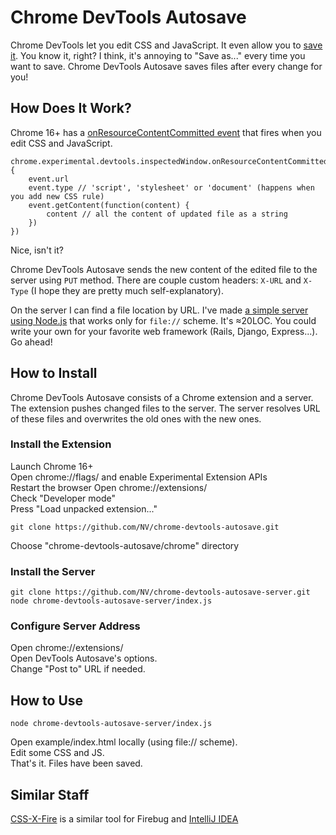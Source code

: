 # Chrome DevTools Autosave

Chrome DevTools let you edit CSS and JavaScript. It even allow you to [save it](http://youtu.be/N8SS-rUEZPg?t=7m13s). You know it, right? I think, it's annoying to "Save as..." every time you want to save. Chrome DevTools Autosave saves files after every change for you!

## How Does It Work?

Chrome 16+ has a [onResourceContentCommitted event](http://code.google.com/chrome/extensions/dev/experimental.devtools.inspectedWindow.html#event-onResourceContentCommitted) that fires when you edit CSS and JavaScript.

    chrome.experimental.devtools.inspectedWindow.onResourceContentCommitted.addListener(function(event) {
        event.url
        event.type // 'script', 'stylesheet' or 'document' (happens when you add new CSS rule)
        event.getContent(function(content) {
            content // all the content of updated file as a string
        })
    })

Nice, isn't it?

Chrome DevTools Autosave sends the new content of the edited file to the server using `PUT` method. There are couple custom headers: `X-URL` and `X-Type` (I hope they are pretty much self-explanatory).

On the server I can find a file location by URL. I've made [a simple server using Node.js](/NV/chrome-devtools-autosave-server) that works only for `file://` scheme. It's ≈20LOC. You could write your own for your favorite web framework (Rails, Django, Express...). Go ahead!


## How to Install

Chrome DevTools Autosave consists of a Chrome extension and a server. The extension pushes changed files to the server. The server resolves URL of these files and overwrites the old ones with the new ones.

### Install the Extension

Launch Chrome 16+  
Open chrome://flags/ and enable Experimental Extension APIs  
Restart the browser
Open chrome://extensions/  
Check "Developer mode"  
Press "Load unpacked extension..."  

    git clone https://github.com/NV/chrome-devtools-autosave.git

Choose "chrome-devtools-autosave/chrome" directory

### Install the Server

    git clone https://github.com/NV/chrome-devtools-autosave-server.git
    node chrome-devtools-autosave-server/index.js

### Configure Server Address

Open chrome://extensions/  
Open DevTools Autosave's options.  
Change "Post to" URL if needed.


## How to Use

    node chrome-devtools-autosave-server/index.js

Open example/index.html locally (using file:// scheme).  
Edit some CSS and JS.  
That's it. Files have been saved.


## Similar Staff

[CSS-X-Fire](http://code.google.com/p/css-x-fire/) is a similar tool for Firebug and [IntelliJ IDEA](http://www.jetbrains.com/idea/)